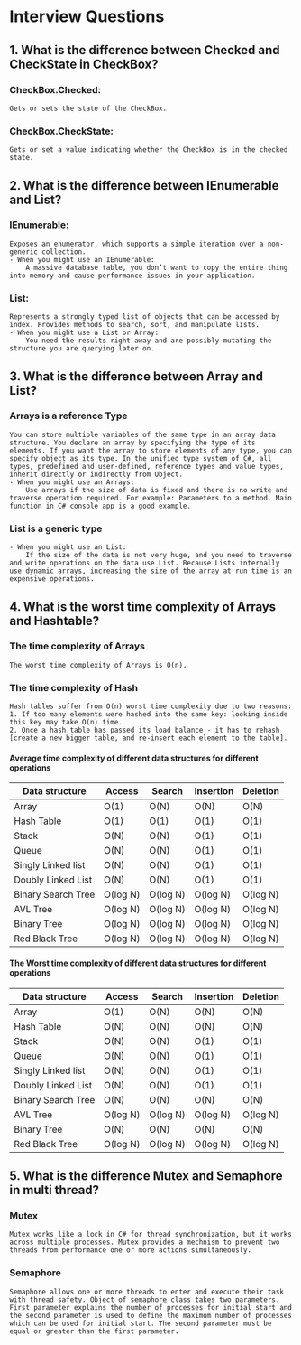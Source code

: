 # Interview Questions

## 1. What is the difference between Checked and CheckState in CheckBox?
### CheckBox.Checked:
    Gets or sets the state of the CheckBox.
### CheckBox.CheckState:
    Gets or set a value indicating whether the CheckBox is in the checked state.

## 2. What is the difference between IEnumerable and List?
### IEnumerable:
    Exposes an enumerator, which supports a simple iteration over a non-generic collection.
    - When you might use an IEnumerable:
        A massive database table, you don’t want to copy the entire thing into memory and cause performance issues in your application.
### List:
    Represents a strongly typed list of objects that can be accessed by index. Provides methods to search, sort, and manipulate lists.
    - When you might use a List or Array:
        You need the results right away and are possibly mutating the structure you are querying later on.

## 3. What is the difference between Array and List?
### Arrays is a reference Type
    You can store multiple variables of the same type in an array data structure. You declare an array by specifying the type of its elements. If you want the array to store elements of any type, you can specify object as its type. In the unified type system of C#, all types, predefined and user-defined, reference types and value types, inherit directly or indirectly from Object.
    - When you might use an Arrays:
        Use arrays if the size of data is fixed and there is no write and traverse operation required. For example: Parameters to a method. Main function in C# console app is a good example.

### List is a generic type
    - When you might use an List:
        If the size of the data is not very huge, and you need to traverse and write operations on the data use List. Because Lists internally use dynamic arrays, increasing the size of the array at run time is an expensive operations.

## 4. What is the worst time complexity of Arrays and Hashtable?
### The time complexity of Arrays
    The worst time complexity of Arrays is O(n).

### The time complexity of Hash
    Hash tables suffer from O(n) worst time complexity due to two reasons:
    1. If too many elements were hashed into the same key: looking inside this key may take O(n) time.
    2. Once a hash table has passed its load balance - it has to rehash [create a new bigger table, and re-insert each element to the table].
    
#### Average time complexity of different data structures for different operations
|  Data structure   | Access  | Search  | Insertion  | Deletion  |
|  ----  | ----  | ----  | ----  | ----  |
| Array  | O(1) | O(N) | O(N) | O(N) |
| Hash Table  | O(1) | O(1) | O(1) | O(1) |
| Stack  | O(N) | O(N) | O(1) | O(1) |
| Queue  | O(N) | O(N) | O(1) | O(1) |
| Singly Linked list  | O(N) | O(N) | O(1) | O(1) |
| Doubly Linked List  | O(N) | O(N) | O(1) | O(1) |
| Binary Search Tree  | O(log N) | O(log N) | O(log N) | O(log N) |
| AVL Tree  | O(log N) | O(log N) | O(log N) | O(log N) |
| Binary Tree  | O(log N) | O(log N) | O(log N) | O(log N) |
| Red Black Tree  | O(log N) | O(log N) | O(log N) | O(log N) |

#### The Worst time complexity of different data structures for different operations
|  Data structure   | Access  | Search  | Insertion  | Deletion  |
|  ----  | ----  | ----  | ----  | ----  |
| Array  | O(1) | O(N) | O(N) | O(N) |
| Hash Table  | O(N) | O(N) | O(N) | O(N) |
| Stack  | O(N) | O(N) | O(1) | O(1) |
| Queue  | O(N) | O(N) | O(1) | O(1) |
| Singly Linked list  | O(N) | O(N) | O(1) | O(1) |
| Doubly Linked List  | O(N) | O(N) | O(1) | O(1) |
| Binary Search Tree  | O(N) | O(N) | O(N) | O(N) |
| AVL Tree  | O(log N) | O(log N) | O(log N) | O(log N) |
| Binary Tree  | O(N) | O(N) | O(N) | O(N) |
| Red Black Tree  | O(log N) | O(log N) | O(log N) | O(log N) |


## 5. What is the difference Mutex and Semaphore in multi thread?
### Mutex
    Mutex works like a lock in C# for thread synchronization, but it works across multiple processes. Mutex provides a mechnism to prevent two threads from performance one or more actions simultaneously.
 
### Semaphore
    Semaphore allows one or more threads to enter and execute their task with thread safety. Object of semaphore class takes two parameters. First parameter explains the number of processes for initial start and the second parameter is used to define the maximum number of processes which can be used for initial start. The second parameter must be equal or greater than the first parameter.

